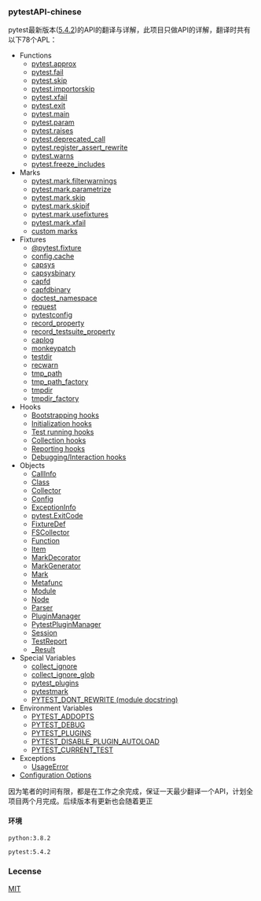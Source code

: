 ### pytestAPI-chinese

pytest最新版本([5.4.2](pytestAPI-chinese))的API的翻译与详解，此项目只做API的详解，翻译时共有以下78个APL：

- Functions
	- [pytest.approx](https://docs.pytest.org/en/5.4.2/reference.html#pytest-approx)
	- [pytest.fail](https://docs.pytest.org/en/5.4.2/reference.html#pytest-fail)
	- [pytest.skip](https://docs.pytest.org/en/5.4.2/reference.html#pytest-skip)
	- [pytest.importorskip](https://docs.pytest.org/en/5.4.2/reference.html#pytest-importorskip)
	- [pytest.xfail](https://docs.pytest.org/en/5.4.2/reference.html#pytest-xfail)
	- [pytest.exit](https://docs.pytest.org/en/5.4.2/reference.html#pytest-exit)
	- [pytest.main](https://docs.pytest.org/en/5.4.2/reference.html#pytest-main)
	- [pytest.param](https://docs.pytest.org/en/5.4.2/reference.html#pytest-param)
	- [pytest.raises](https://docs.pytest.org/en/5.4.2/reference.html#pytest-raises)
	- [pytest.deprecated_call](https://docs.pytest.org/en/5.4.2/reference.html#pytest-deprecated-call)
	- [pytest.register_assert_rewrite](https://docs.pytest.org/en/5.4.2/reference.html#pytest-register-assert-rewrite)
	- [pytest.warns](https://docs.pytest.org/en/5.4.2/reference.html#pytest-warns)
	- [pytest.freeze_includes](https://docs.pytest.org/en/5.4.2/reference.html#pytest-freeze-includes)
- Marks
	- [pytest.mark.filterwarnings](https://docs.pytest.org/en/5.4.2/reference.html#pytest-mark-filterwarnings)
	- [pytest.mark.parametrize](https://docs.pytest.org/en/5.4.2/reference.html#pytest-mark-parametrize)
	- [pytest.mark.skip](https://docs.pytest.org/en/5.4.2/reference.html#pytest-mark-skip)
	- [pytest.mark.skipif](https://docs.pytest.org/en/5.4.2/reference.html#pytest-mark-skipif)
	- [pytest.mark.usefixtures](https://docs.pytest.org/en/5.4.2/reference.html#pytest-mark-usefixtures)
	- [pytest.mark.xfail](https://docs.pytest.org/en/5.4.2/reference.html#pytest-mark-xfail)
	- [custom marks](https://docs.pytest.org/en/5.4.2/reference.html#custom-marks)
- Fixtures
	- [@pytest.fixture](https://docs.pytest.org/en/5.4.2/reference.html#pytest-fixture)
	- [config.cache](https://docs.pytest.org/en/5.4.2/reference.html#config-cache)
	- [capsys](https://docs.pytest.org/en/5.4.2/reference.html#capsys)
	- [capsysbinary](https://docs.pytest.org/en/5.4.2/reference.html#capsysbinary)
	- [capfd](https://docs.pytest.org/en/5.4.2/reference.html#capfd)
	- [capfdbinary](https://docs.pytest.org/en/5.4.2/reference.html#capfdbinary)
	- [doctest_namespace](https://docs.pytest.org/en/5.4.2/reference.html#doctest-namespace)
	- [request](https://docs.pytest.org/en/5.4.2/reference.html#request)
	- [pytestconfig](https://docs.pytest.org/en/5.4.2/reference.html#pytestconfig)
	- [record_property](https://docs.pytest.org/en/5.4.2/reference.html#record-property)
	- [record_testsuite_property](https://docs.pytest.org/en/5.4.2/reference.html#record-testsuite-property)
	- [caplog](https://docs.pytest.org/en/5.4.2/reference.html#caplog)
	- [monkeypatch](https://docs.pytest.org/en/5.4.2/reference.html#monkeypatch)
	- [testdir](https://docs.pytest.org/en/5.4.2/reference.html#testdir)
	- [recwarn](https://docs.pytest.org/en/5.4.2/reference.html#recwarn)
	- [tmp_path](https://docs.pytest.org/en/5.4.2/reference.html#tmp-path)
	- [tmp_path_factory](https://docs.pytest.org/en/5.4.2/reference.html#tmp-path-factory)
	- [tmpdir](https://docs.pytest.org/en/5.4.2/reference.html#tmpdir)
	- [tmpdir_factory](https://docs.pytest.org/en/5.4.2/reference.html#tmpdir-factory)
- Hooks
	- [Bootstrapping hooks](https://docs.pytest.org/en/5.4.2/reference.html#bootstrapping-hooks)
	- [Initialization hooks](https://docs.pytest.org/en/5.4.2/reference.html#initialization-hooks)
	- [Test running hooks](https://docs.pytest.org/en/5.4.2/reference.html#test-running-hooks)
	- [Collection hooks](https://docs.pytest.org/en/5.4.2/reference.html#collection-hooks)
	- [Reporting hooks](https://docs.pytest.org/en/5.4.2/reference.html#reporting-hooks)
	- [Debugging/Interaction hooks](https://docs.pytest.org/en/5.4.2/reference.html#debugging-interaction-hooks)
- Objects
	- [CallInfo](https://docs.pytest.org/en/5.4.2/reference.html#callinfo)
	- [Class](https://docs.pytest.org/en/5.4.2/reference.html#class)
	- [Collector](https://docs.pytest.org/en/5.4.2/reference.html#collector)
	- [Config](https://docs.pytest.org/en/5.4.2/reference.html#config)
	- [ExceptionInfo](https://docs.pytest.org/en/5.4.2/reference.html#exceptioninfo)
	- [pytest.ExitCode](https://docs.pytest.org/en/5.4.2/reference.html#pytest-exitcode)
	- [FixtureDef](https://docs.pytest.org/en/5.4.2/reference.html#fixturedef)
	- [FSCollector](https://docs.pytest.org/en/5.4.2/reference.html#fscollector)
	- [Function](https://docs.pytest.org/en/5.4.2/reference.html#function)
	- [Item](https://docs.pytest.org/en/5.4.2/reference.html#item)
	- [MarkDecorator](https://docs.pytest.org/en/5.4.2/reference.html#markdecorator)
	- [MarkGenerator](https://docs.pytest.org/en/5.4.2/reference.html#markgenerator)
	- [Mark](https://docs.pytest.org/en/5.4.2/reference.html#mark)
	- [Metafunc](https://docs.pytest.org/en/5.4.2/reference.html#metafunc)
	- [Module](https://docs.pytest.org/en/5.4.2/reference.html#module)
	- [Node](https://docs.pytest.org/en/5.4.2/reference.html#node)
	- [Parser](https://docs.pytest.org/en/5.4.2/reference.html#parser)
	- [PluginManager](https://docs.pytest.org/en/5.4.2/reference.html#pluginmanager)
	- [PytestPluginManager](https://docs.pytest.org/en/5.4.2/reference.html#pytestpluginmanager)
	- [Session](https://docs.pytest.org/en/5.4.2/reference.html#session)
	- [TestReport](https://docs.pytest.org/en/5.4.2/reference.html#testreport)
	- [_Result](https://docs.pytest.org/en/5.4.2/reference.html#result)
- Special Variables
	- [collect_ignore](https://docs.pytest.org/en/5.4.2/reference.html#collect-ignore)
	- [collect_ignore_glob](https://docs.pytest.org/en/5.4.2/reference.html#collect-ignore-glob)
	- [pytest_plugins](https://docs.pytest.org/en/5.4.2/reference.html#pytest-plugins)
	- [pytestmark](https://docs.pytest.org/en/5.4.2/reference.html#pytestmark)
	- [PYTEST_DONT_REWRITE (module docstring)](https://docs.pytest.org/en/5.4.2/reference.html#pytest-dont-rewrite-module-docstring)
- Environment Variables
	- [PYTEST_ADDOPTS](https://docs.pytest.org/en/5.4.2/reference.html#pytest-addopts)
	- [PYTEST_DEBUG](https://docs.pytest.org/en/5.4.2/reference.html#pytest-debug)
	- [PYTEST_PLUGINS](https://docs.pytest.org/en/5.4.2/reference.html#id9)
	- [PYTEST_DISABLE_PLUGIN_AUTOLOAD](https://docs.pytest.org/en/5.4.2/reference.html#pytest-disable-plugin-autoload)
	- [PYTEST_CURRENT_TEST](https://docs.pytest.org/en/5.4.2/reference.html#pytest-current-test)
- Exceptions
	- [UsageError](https://docs.pytest.org/en/5.4.2/reference.html#usageerror)
- [Configuration Options](https://docs.pytest.org/en/5.4.2/reference.html#configuration-options)

因为笔者的时间有限，都是在工作之余完成，保证一天最少翻译一个API，计划全项目两个月完成。后续版本有更新也会随着更正

#### 环境

`python:3.8.2`

`pytest:5.4.2`

### Lecense

[MIT](https://github.com/wawawawawawawawawawa/pytestAPI_chinese/blob/master/LICENSE)